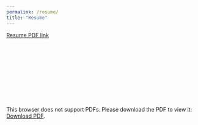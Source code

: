 ```yaml
---
permalink: /resume/
title: "Resume"
---
```

[Resume PDF link](../assets/Abram-Resume-Fall-2023.pdf)

<object data="../assets/Abram-Resume-Fall-2023.pdf" type="application/pdf" width="850px" height="1100px">
    <embed src="https://not-abram.github.io/eportfolio/Abram-Resume-Fall-2023.pdf" type="application/pdf">
        <p>This browser does not support PDFs. Please download the PDF to view it: <a href="https://not-abram.github.io/eportfolio/Abram-Resume-Fall-2023.pdf">Download PDF</a>.</p>
    </embed>
</object>